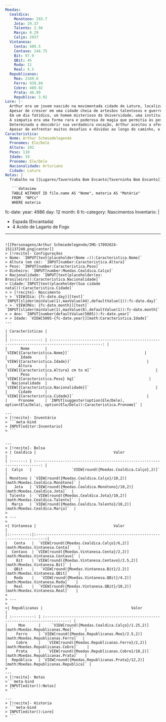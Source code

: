 ```yaml
---
Moedas:
  Cealdica:
    Monótono: 293.7
    Jota: 29.37
    Talento: 2.94
    Março: 0.29
    Calço: 2937
  Vintanesa:
    Centa: 489.5
    Centavo: 244.75
    Bit: 97.9
    QBit: 45
    Roda: 11
    Real: 4.5
  Republicanas:
    Moe: 2349.6
    Ferro: 939.84
    Cobre: 469.92
    Prata: 46.99
    Republica: 3.92
Lore: |-
  Arthur era um jovem nascido na movimentada cidade de Lature, localizada ao lado de um vulcão ativo no Império Arturiano. A cidade era conhecida por seus ricos depósitos de minerais que eram minerados e usados para criar poderosas armas para a guerra contínua contra demônios. Lature também era conhecida como o berço dos ferreiros mais habilidosos do império.
  Apesar de crescer em uma cidade cheia de artesãos talentosos e guerreiros, Arthur sentia que não se encaixava completamente. Ele não era o melhor ferreiro nem o mais forte mineiro, e frequentemente se perguntava qual era seu verdadeiro propósito na vida.
  Em um dia fatídico, um homem misterioso da Universidade, uma instituição de prestígio conhecida por seus estudos avançados em ciência e magia, visitou Lature. Intrigado pela natureza inquisitiva de Arthur e sua sede de conhecimento, o homem o apresentou ao conceito de "simpatia".
  A simpatia era uma forma rara e poderosa de magia que permitia às pessoas estabelecerem conexões profundas com o mundo ao seu redor, semelhante ao emaranhamento quântico. O homem da Universidade viu um grande potencial em Arthur e o convidou a estudar na instituição, onde ele poderia dominar e aprimorar essa habilidade única.
  Determinado a descobrir sua verdadeira vocação, Arthur aceitou a oferta do homem e embarcou em uma jornada rumo à Universidade. No caminho, o homem ensinou a Arthur os princípios básicos.
  Apesar de enfrentar muitos desafios e dúvidas ao longo do caminho, o talento natural e a determinação inabalável de Arthur impressionaram os professores da Universidade, Fazendo ele ser aprovado na Universidade.
Caracteristica:
  Nome: Arthur Schmiedelegende
  Pronomes: Ele/Dele
  Altura: 192
  Peso: 110
  Idade: 19
  Pronome: Ele/Dele
  Nacionalidade: Arturiano
  Cidade: Lature
Notas: |
  Trabalho na [[Lugares/Taverninha Bom Encanto|Taverninha Bom Encanto]] se eu trabalhar final de semana eu ganho extra.

   ```dataview
   TABLE WITHOUT ID file.name AS "Nome", materia AS "Matéria"
   FROM  "NPCs"
   WHERE materia
  ```
fc-date:
  year: 4986
  day: 12
  month: 6
fc-category: Nascimentos
Inventario: |
  - Espada (Encantada)
  - 4 Acido de Lagarto de Fogo
---
```

![[Personagens/Arthur Schmiedelegende/IMG-17092024-151137240.png|center]]
> [!recite]- Configurações 
> Nome: `INPUT[text(placeholder(Nome ✍)):Caracteristica.Nome]`
> Altura (em cm): `INPUT[number:Caracteristica.Altura]`
> Peso: `INPUT[number:Caracteristica.Peso]`
> Dinheiro: `INPUT[number:Moedas.Cealdica.Calço]`
> Nacionalidade: `INPUT[text(placeholder(ex: Brasileiro)):Caracteristica.Nacionalidade]`
> Cidade:`INPUT[text(placeholder(Sua cidade natal)):Caracteristica.Cidade]`
> > [!recite]- Nascimento
> > `VIEW[Dia: {fc-date.day}][text]` `INPUT[slider(minValue(1),maxValue(44),defaultValue(1)):fc-date.day]` 
> > `VIEW[Mês: {fc-date.month}][text]` `INPUT[slider(minValue(1),maxValue(8),defaultValue(1)):fc-date.month]` 
> > Ano: `INPUT[number(defaultValue(5005)):fc-date.year]` 
> > Idade: `VIEW[5005-{fc-date.year}][math:Caracteristica.Idade]`
---

| Características |                                                                                                 |
| :-------------: | :---------------------------------------------------------------------------------------------: |
|      Nome       |                                  `VIEW[{Caracteristica.Nome}]`                                  |
|      Idade      |                                 `VIEW[{Caracteristica.Idade}]`                                  |
|     Altura      |                             `VIEW[{Caracteristica.Altura} cm to m]`                             |
|      Peso       |                                `VIEW[{Caracteristica.Peso} kg]`                                 |
|  Nacionalidade  |                             `VIEW[{Caracteristica.Nacionalidade}]`                              |
|     Cidade      |                                 `VIEW[{Caracteristica.Cidade}]`                                 |
|     Pronome     | `INPUT[suggester(option(Ele/Dele), option(Ela/Dela), option(Elu/Delu)):Caracteristica.Pronome]` |

---
> [!recite]- Inventário
> ```meta-bind
> INPUT[editor:Inventario]
> ```


---
> [!recite]- Bolsa
> | Cealdica |                                   Valor                                    |
| :------: | :------------------------------------------------------------------------: |
|  Calço   |                  `VIEW[round({Moedas.Cealdica.Calço},2)]`                  |
| Monótono | `VIEW[round({Moedas.Cealdica.Calço}/10,2)][math:Moedas.Cealdica.Monótono]` |
|   Jota   | `VIEW[round({Moedas.Cealdica.Monótono}/10,2)][math:Moedas.Cealdica.Jota]`  |
| Talento  |  `VIEW[round({Moedas.Cealdica.Jota}/10,2)][math:Moedas.Cealdica.Talento]`  |
|  Março   | `VIEW[round({Moedas.Cealdica.Talento}/10,2)][math:Moedas.Cealdica.Março]`  |
> 
> ---
>
>| Vintanesa |                                   Valor                                    |
|:---------:|:--------------------------------------------------------------------------:|
|   Centa   |  `VIEW[round({Moedas.Cealdica.Calço}/6,2)][math:Moedas.Vintanesa.Centa]`   |
|  Centavo  | `VIEW[round({Moedas.Vintanesa.Centa}/2,2)][math:Moedas.Vintanesa.Centavo]` |
|    Bit    | `VIEW[round({Moedas.Vintanesa.Centavo}/2.5,2)][math:Moedas.Vintanesa.Bit]` |
|   QBit    |   `VIEW[round({Moedas.Vintanesa.Bit}/2.2)][math:Moedas.Vintanesa.QBit]`    |
|   Roda    |   `VIEW[round({Moedas.Vintanesa.QBit}/4.2)][math:Moedas.Vintanesa.Roda]`   |
|   Real    |  `VIEW[round({Moedas.Vintanesa.QBit}/10,2)][math:Moedas.Vintanesa.Real]`   |
> 
> ---
>
>| Republicanas |                                        Valor                                        |
| :----------: | :---------------------------------------------------------------------------------: |
|     Moe      |     `VIEW[round({Moedas.Cealdica.Calço}/1.25,2)][math:Moedas.Republicanas.Moe]`     |
|    Ferro     | `VIEW[round({Moedas.Republicanas.Moe}/2.5,2)][math:Moedas.Republicanas.Ferro]`  |
|    Cobre     |   `VIEW[round({Moedas.Republicanas.Ferro}/2,2)][math:Moedas.Republicanas.Cobre]`    |
|    Prata     |   `VIEW[round({Moedas.Republicanas.Cobre}/10,2)][math:Moedas.Republicanas.Prata]`   |
|  República   | `VIEW[round({Moedas.Republicanas.Prata}/12,2)][math:Moedas.Republicanas.Republica]` |
>
---
> [!recite]- Notas
>```meta-bind
> INPUT[editor():Notas]
> ```

---
> [!recite]- Historia
> ```meta-bind
> INPUT[editor():Lore]
> ```

